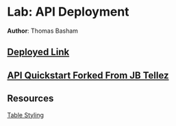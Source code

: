 # Lab: API Deployment

**Author**: Thomas Basham

## [Deployed Link](https://cookie-stand-api-tb.herokuapp.com)

## [API Quickstart Forked From JB Tellez](https://github.com/codefellows/python-401-api-quickstart)


## Resources

[Table Styling](https://www.sliderrevolution.com/resources/css-tables/)
